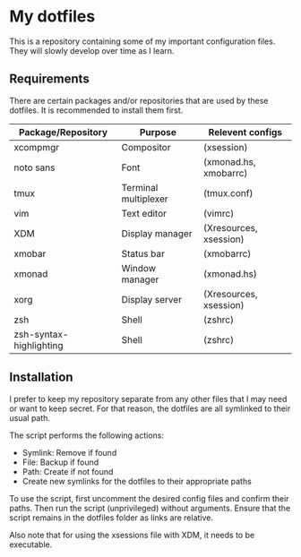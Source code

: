 # My dotfiles
This is a repository containing some of my important configuration files. They will slowly develop over time as I learn.

## Requirements
There are certain packages and/or repositories that are used by these dotfiles. It is recommended to install them first.

| Package/Repository      | Purpose              | Relevent configs      |
|-------------------------|----------------------|-----------------------|
| xcompmgr                | Compositor           | (xsession)            |
| noto sans               | Font                 | (xmonad.hs, xmobarrc) |
| tmux                    | Terminal multiplexer | (tmux.conf)           |
| vim                     | Text editor          | (vimrc)               |
| XDM                     | Display manager      | (Xresources, xsession)|
| xmobar                  | Status bar           | (xmobarrc)            |
| xmonad                  | Window manager       | (xmonad.hs)           |
| xorg                    | Display server       | (Xresources, xsession)|
| zsh                     | Shell                | (zshrc)               |
| zsh-syntax-highlighting | Shell                | (zshrc)               |

## Installation
I prefer to keep my repository separate from any other files that I may need or want to keep secret. For that reason, the dotfiles are all symlinked to their usual path.

The script performs the following actions:
* Symlink: Remove if found
* File: Backup if found
* Path: Create if not found
* Create new symlinks for the dotfiles to their appropriate paths

To use the script, first uncomment the desired config files and confirm their paths. Then run the script (unprivileged) without arguments. Ensure that the script remains in the dotfiles folder as links are relative.

Also note that for using the xsessions file with XDM, it needs to be executable.

